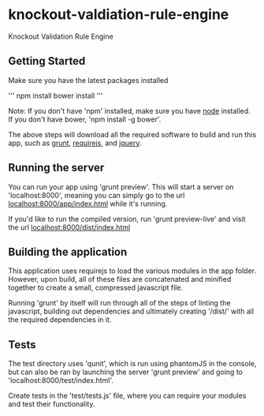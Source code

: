 # knockout-valdiation-rule-engine

Knockout Validation Rule Engine

## Getting Started

Make sure you have the latest packages installed

'''
npm install
bower install
'''

Note: If you don't have 'npm' installed, make sure you have
[node](http://nodejs.com) installed. If you don't have bower,
'npm install -g bower'.

The above steps will download all the required software to
build and run this app, such as [grunt](http://gruntjs.com),
[requirejs](http://requirejs.org), and [jquery](http://jquery.com).

## Running the server

You can run your app using 'grunt preview'. This will start a
server on 'localhost:8000', meaning you can simply go to the
url [localhost:8000/app/index.html](http://localhost:8000/app/index.html)
while it's running.

If you'd like to run the compiled version, run
'grunt preview-live' and visit the url [localhost:8000/dist/index.html](http://localhost:8000/dist/index.html)

## Building the application

This application uses requirejs to load the various modules in
the app folder. However, upon build, all of these files are
concatenated and minified together to create a small, compressed
javascript file.

Running 'grunt' by itself will run through all of the steps of
linting the javascript, building out dependencies and ultimately
creating '/dist/' with all the required dependencies in it.

## Tests

The test directory uses 'qunit', which is run using phantomJS
in the console, but can also be ran by launching the server
'grunt preview' and going to 'localhost:8000/test/index.html'.

Create tests in the 'test/tests.js' file, where you can
require your modules and test their functionality.

